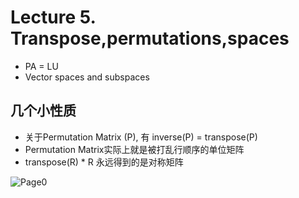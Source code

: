 # Lecture 5. Transpose,permutations,spaces
* PA = LU
* Vector spaces and subspaces


## 几个小性质

* 关于Permutation Matrix (P), 有 inverse(P) = transpose(P)  
* Permutation Matrix实际上就是被打乱行顺序的单位矩阵   
* transpose(R) * R 永远得到的是对称矩阵  
 

![Page0](https://github.com/zhukuixi/RainyNight/blob/master/LinearAlgebra/Images/L5_1.jpg)
 












